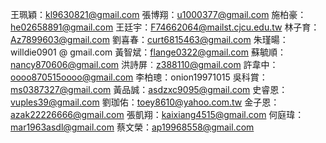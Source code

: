 王珮穎：kl9630821@gmail.com
張博翔：u1000377@gmail.com
施柏豪：he02658891@gmail.com
王廷宇：F74662064@mailst.cjcu.edu.tw
林子育：Az7899603@gmail.com
劉喜春：curt6815463@gmail.com
朱瑾暘：willdie0901 @ gmail.com
黃智斌：flange0322@gmail.com
蘇毓順：nancy870606@gmail.com
洪詩屏︰z388110@gmail.com
許韋中：oooo870515oooo@gmail.com
李柏璁：onion19971015
吳科賞：ms0387327@gmail.com
黃品誠：asdzxc9095@gmail.com
史睿恩：vuples39@gmail.com
劉珈佑：toey8610@yahoo.com.tw
金子恩：azak22226666@gmail.com
張凱翔：kaixiang4515@gmail.com
何庭瑋：mar1963asdl@gmail.com
蔡文榮：ap19968558@gmail.com
